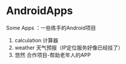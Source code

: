 # AndroidApps
Some Apps ：一些练手的Android项目
1. calculation 计算器
2. weather 天气预报（IP定位服务好像已经挂了）
3. 悠然 合作项目-帮助老年人的APP
